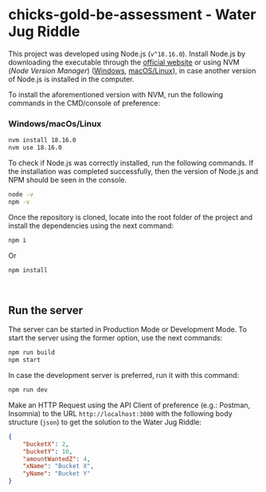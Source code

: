 # chicks-gold-be-assessment - Water Jug Riddle

This project was developed using Node.js (`v^18.16.0`). Install Node.js by downloading the executable through the [official website](https://nodejs.org) or using NVM (*Node Version Manager*) ([Windows](https://github.com/coreybutler/nvm-windows), [macOS/Linux](https://github.com/coreybutler/nvm-windows)), in case another version of Node.js is installed in the computer.

To install the aforementioned version with NVM, run the following commands in the CMD/console of preference:

### Windows/macOs/Linux

```cmd
nvm install 18.16.0
nvm use 18.16.0
```

To check if Node.js was correctly installed, run the following commands. If the installation was completed successfully, then the version of Node.js and NPM should be seen in the console.

```cmd
node -v
npm -v
```

Once the repository is cloned, locate into the root folder of the project and install the dependencies using the next command:
```cmd
npm i
```
Or
```cmd
npm install
```

<br>

## Run the server
The server can be started in Production Mode or Development Mode. To start the server using the former option, use the next commands:

```cmd
npm run build
npm start
```
In case the development server is preferred, run it with this command:
```cmd
npm run dev
```

Make an HTTP Request using the API Client of preference (e.g.: Postman, Insomnia) to the URL `http://localhost:3000` with the following body structure (`json`) to get the solution to the Water Jug Riddle:

```json
{
    "bucketX": 2,
    "bucketY": 10,
    "amountWantedZ": 4,
    "xName": "Bucket X",
    "yName": "Bucket Y"
}
